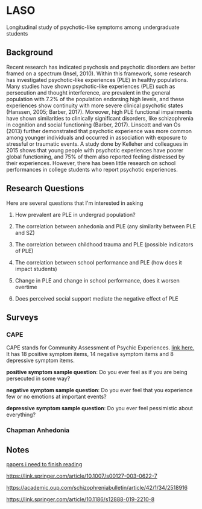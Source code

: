 # LASO
Longitudinal study of psychotic-like symptoms among undergraduate students

## Background 
Recent research has indicated psychosis and psychotic disorders are better framed on a spectrum (Insel, 2010). Within this framework, some research has investigated psychotic-like experiences (PLE) in healthy populations. Many studies have shown psychotic-like experiences (PLE) such as persecution and thought interference, are prevalent in the general population with 7.2% of the population endorsing high levels, and these experiences show continuity with more severe clinical psychotic states (Hanssen, 2005; Barber, 2017). Moreover, high PLE functional impairments have shown similarities to clinically significant disorders, like schizophrenia in cognition and social functioning (Barber, 2017). Linscott and van Os (2013) further demonstrated that psychotic experience was more common among younger individuals and occurred in association with exposure to stressful or traumatic events. A study done by Kelleher and colleagues in 2015 shows that young people with psychotic experiences have poorer global functioning, and 75% of them also reported feeling distressed by their experiences. However, there has been little research on school performances in college students who report psychotic experiences. 

## Research Questions 
Here are several questions that I'm interested in asking 
1. How prevalent are PLE in undergrad population?  
2. The correlation between anhedonia and PLE (any similarity between PLE and SZ) 
3. The correlation between childhood trauma and PLE (possible indicators of PLE)
4. The correlation between school performance and PLE (how does it impact students) 

5. Change in PLE and change in school performance, does it worsen overtime  
6. Does perceived social support mediate the negative effect of PLE

## Surveys 

### CAPE
CAPE stands for Community Assessment of Psychic Experiences. [link here.](http://cape42.homestead.com/)
It has 18 positive symptom items, 14 negative symptom items and 8 depressive symptom items. 

**positive symptom sample question**: Do you ever feel as if you are being persecuted in some way?

**negative symptom sample question**: Do you ever feel that you experience few or no emotions at important events?

**depressive symptom sample question**: Do you ever feel pessimistic about everything?

### Chapman Anhedonia 


## Notes 
[papers i need to finish reading](https://www.cambridge.org/core/services/aop-cambridge-core/content/view/BA0A9032B266E8CFFBA3E3B8B762E41C/S0033291701005141a.pdf/evidence_that_three_dimensions_of_psychosis_have_a_distribution_in_the_general_population.pdf)

https://link.springer.com/article/10.1007/s00127-003-0622-7

https://academic.oup.com/schizophreniabulletin/article/42/1/34/2518916

https://link.springer.com/article/10.1186/s12888-019-2210-8
